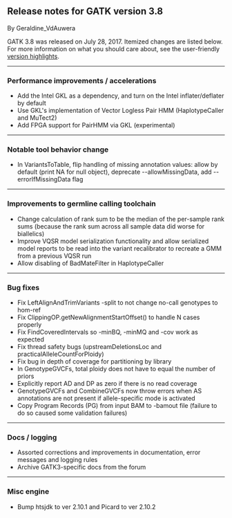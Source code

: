 ## Release notes for GATK version 3.8

By Geraldine_VdAuwera

<p>GATK 3.8 was released on July 28, 2017. Itemized changes are listed below. For more information on what you should care about, see the user-friendly <a rel="nofollow" href="https://software.broadinstitute.org/gatk/blog?id=10063">version highlights</a>.</p>

<hr></hr><h3>Performance improvements / accelerations</h3>

<ul><li>Add the Intel GKL as a dependency, and turn on the Intel inflater/deflater by default</li>
<li>Use GKL's implementation of Vector Logless Pair HMM (HaplotypeCaller and MuTect2)</li>
<li>Add FPGA support for PairHMM via GKL (experimental)</li>
</ul><hr></hr><h3>Notable tool behavior change</h3>

<ul><li>In VariantsToTable, flip handling of missing annotation values: allow by default (print NA for null object), deprecate --allowMissingData, add --errorIfMissingData flag</li>
</ul><hr></hr><h3>Improvements to germline calling toolchain</h3>

<ul><li>Change calculation of rank sum to be the median of the per-sample rank sums (because the rank sum across all sample data did worse for biallelics)</li>
<li>Improve VQSR model serialization functionality and allow serialized model reports to be read into the variant recalibrator to recreate a GMM from a previous VQSR run</li>
<li>Allow disabling of BadMateFilter in HaplotypeCaller</li>
</ul><hr></hr><h3>Bug fixes</h3>

<ul><li>Fix LeftAlignAndTrimVariants -split to not change no-call genotypes to hom-ref</li>
<li>Fix ClippingOP.getNewAlignmentStartOffset() to handle N cases properly</li>
<li>Fix FindCoveredIntervals so -minBQ, -minMQ and -cov work as expected</li>
<li>Fix thread safety bugs (upstreamDeletionsLoc and practicalAlleleCountForPloidy)</li>
<li>Fix bug in depth of coverage for partitioning by library</li>
<li>In GenotypeGVCFs, total ploidy does not have to equal the number of priors</li>
<li>Explicitly report AD and DP as zero if there is no read coverage</li>
<li>GenotypeGVCFs and CombineGVCFs now throw errors when AS annotations are not present if allele-specific mode is activated</li>
<li>Copy Program Records (PG) from input BAM to -bamout file (failure to do so caused some validation failures)</li>
</ul><hr></hr><h3>Docs / logging</h3>

<ul><li>Assorted corrections and improvements in documentation, error messages and logging rules</li>
<li>Archive GATK3-specific docs from the forum</li>
</ul><hr></hr><h3>Misc engine</h3>

<ul><li>Bump htsjdk to ver 2.10.1 and Picard to ver 2.10.2</li>
</ul>